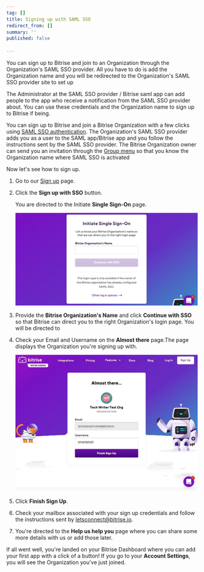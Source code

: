 ```yaml
---
tag: []
title: Signing up with SAML SSO
redirect_from: []
summary: ''
published: false

---
```

You can sign up to Bitrise and join to an Organization through the Organization's SAML SSO provider. All you have to do is add the Organization name and you will be redirected to the Organization's SAML SSO provider site to set up 

The Administrator at the SAML SSO provider / Bitrise saml app can add people to the app who receive a notification from the SAML SSO provider about. You can use these credentials and the Organization name to sign up to Bitrise if being.

You can sign up to Bitrise and join a Bitrise Organization with a few clicks using [SAML SSO authentication](/team-management/organizations/saml-sso-in-organizations/). The Organization's SAML SSO provider adds you as a user to the SAML app/Bitrise app and you follow the instructions sent by the SAML SSO provider. The Bitrise Organization owner can send you an invitation through the [Group menu](/team-management/organizations/members-organizations/#adding-members-to-organizations) so that you know the Organization name where SAML SSO is activated 

Now let's see how to sign up.

1. Go to our [Sign up](https://app.bitrise.io/users/sign_up) page.
2. Click the **Sign up with SSO** button.

   You are directed to the Initiate **Single Sign-On** page.

   ![](/img/saml-sso-sign-up.jpg)
3. Provide the **Bitrise Organization's Name** and click **Continue with SSO** so that Bitrise can direct you to the right Organization's login page. You will be directed to 
4. Check your Email and Username on the **Almost there** page.The page displays the Organization you're signing up with.

   ![](/img/signup-saml-almost-there-1.jpg)
5. Click **Finish Sign Up**.
6. Check your mailbox associated with your sign up credentials and follow the instructions sent by letsconnect@bitrise.io.
7. You're directed to the **Help us help you** page where you can share some more details with us or add those later.

If all went well, you're landed on your Bitrise Dashboard where you can add your first app with a click of a button! If you go to your **Account Settings**, you will see the Organization you've just joined.